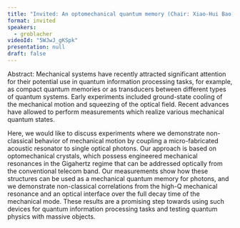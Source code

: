 ```yaml
---
title: "Invited: An optomechanical quantum memory (Chair: Xiao-Hui Bao)"
format: invited
speakers:
  - groblacher
videoId: "5WJwJ_gKSpk"
presentation: null
draft: false
---
```

Abstract: Mechanical systems have recently attracted significant attention for their potential use in quantum information processing tasks, for example, as compact quantum memories or as transducers between different types of quantum systems. Early experiments included ground-state cooling of the mechanical motion and squeezing of the optical field. Recent advances have allowed to perform measurements which realize various mechanical quantum states.

Here, we would like to discuss experiments where we demonstrate non-classical behavior of mechanical motion by coupling a micro-fabricated acoustic resonator to single optical photons. Our approach is based on optomechanical crystals, which possess engineered mechanical resonances in the Gigahertz regime that can be addressed optically from the conventional telecom band. Our measurements show how these structures can be used as a mechanical quantum memory for photons, and we demonstrate non-classical correlations from the high-Q mechanical resonance and an optical interface over the full decay time of the mechanical mode. These results are a promising step towards using such devices for quantum information processing tasks and testing quantum physics with massive objects.


<!-- fields to use above: -->
<!-- videoId: "Vfl9pPh6ipI" -->
<!-- presentation: "/slides/invited-MargaridaPereira.pdf" -->
